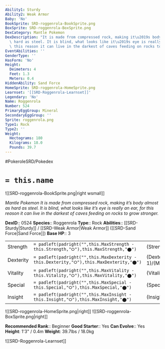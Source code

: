```yaml
---
Ability1: Sturdy
Ability2: Weak Armor
Baby: 'No'
BookSprite: SRD-roggenrola-BookSprite.png
BoxSprite: SRD-roggenrola-BoxSprite.png
DexCategory: Mantle Pokemon
DexDescription: "It is made from compressed rock, making it\u2019s body almost as\
  \ hard as steel. It is blind, what looks like it\u2019s eye is really an ear, for\
  \ this reason it can live in the darkest of caves feeding on rocks to grow stronger."
EventAbilities: ''
GenderType: ''
HasForm: 'No'
Height:
  Deimeters: 4
  Feet: 1.3
  Meters: 0.4
HiddenAbility: Sand Force
HomeSprite: SRD-roggenrola-HomeSprite.png
Learnset: '[[SRD-Roggenrola-Learnset]]'
Legendary: 'No'
Name: Roggenrola
Number: 524
PrimaryEggGroup: Mineral
SecondaryEggGroup: ''
Sprite: roggenrola.png
Type1: Rock
Type2: ''
Weight:
  Hectograms: 180
  Kilograms: 18.0
  Pounds: 39.7
---
```


#PokeroleSRD/Pokedex

# `= this.name`

![[SRD-roggenrola-BookSprite.png|right wsmall]]

*Mantle Pokemon*
*It is made from compressed rock, making it’s body almost as hard as steel. It is blind, what looks like it’s eye is really an ear, for this reason it can live in the darkest of caves feeding on rocks to grow stronger.*

**DexID**:: 0524
**Species**:: Roggenrola
**Type**:: Rock
**Abilities**:: [[SRD-Sturdy|Sturdy]] / [[SRD-Weak Armor|Weak Armor]] ([[SRD-Sand Force|Sand Force]])
**Base HP**:: 3

|           |                                                                                        |                                          |
| --------- | -------------------------------------------------------------------------------------- | ---------------------------------------- |
| Strength  | `= padleft(padright("",this.MaxStrength - this.Strength,"⭘"),this.MaxStrength,"⬤")`    | (Strength::2)/(MaxStrength::5)   |
| Dexterity | `= padleft(padright("",this.MaxDexterity - this.Dexterity,"⭘"),this.MaxDexterity,"⬤")` | (Dexterity:: 1)/(MaxDexterity::2) |
| Vitality  | `= padleft(padright("",this.MaxVitality - this.Vitality,"⭘"),this.MaxVitality,"⬤")`    | (Vitality::2)/(MaxVitality::5)   |
| Special   | `= padleft(padright("",this.MaxSpecial - this.Special,"⭘"),this.MaxSpecial,"⬤")`       | (Special::1)/(MaxSpecial::3)     |
| Insight   | `= padleft(padright("",this.MaxInsight - this.Insight,"⭘"),this.MaxInsight,"⬤")`       | (Insight::1)/(MaxInsight::3)     |

![[SRD-roggenrola-HomeSprite.png|right]]
![[SRD-roggenrola-BoxSprite.png|right]]

**Recommended Rank**:: Beginner
**Good Starter**:: Yes
**Can Evolve**:: Yes
**Height**: 1'3" / 0.4m
**Weight**: 39.7lbs / 18.0kg

![[SRD-Roggenrola-Learnset]]